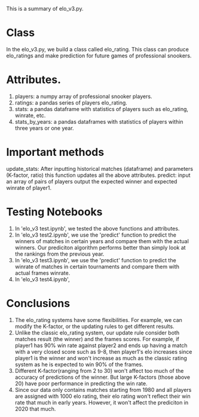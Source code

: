 This is a summary of elo_v3.py. 

# Class
In the elo_v3.py, we build a class called elo_rating. 
This class can produce elo_ratings and make prediction for future games of professional snookers.

# Attributes.
1. players: a numpy array of professional snooker players.
2. ratings: a pandas series of players elo_rating.
3. stats: a pandas dataframe with statistics of players such as elo_rating, winrate, etc.
4. stats_by_years: a pandas dataframes with statistics of players within three years or one year.

# Important methods
update_stats: After inputting historical matches (dataframe) and parameters (K-factor, ratio)
              this function updates all the above attributes.
predict: input an array of pairs of players
         output the expected winner and expected winrate of player1. 

# Testing Notebooks
1. In 'elo_v3 test.ipynb', we tested the above functions and attributes.
2. In 'elo_v3 test2.ipynb', we use the 'predict' function to predict the winners of matches in certain years and compare them with the actual winners. Our prediciton algorithm performs better than simply look at the rankings from the previous year.
3. In 'elo_v3 test3.ipynb', we use the 'predict' function to predict the winrate of matches in certain tournaments and compare them with actual frames winrate.
4. In 'elo_v3 test4.ipynb', 

# Conclusions
1. The elo_rating systems have some flexibilities. For example, we can modify the K-factor, or the updating rules to get different results. 
2. Unlike the classic elo_rating system, our update rule consider both matches result (the winner) and the frames scores. For example, if player1 has 90% win rate against player2 and ends up having a match with a very closed score such as 9-8, then player1's elo increases since player1 is the winner and won't increase as much as the classic rating system as he is expected to win 90% of the frames.
3. Different K-factor(ranging from 2 to 30) won't affect too much of the accuracy of predictions of the winner. But large K-factors (those above 20) have poor performance in predicting the win rate. 
4. Since our data only contains matches starting from 1980 and all players are assigned with 1000 elo rating, their elo rating won't reflect their win rate that much in early years. However, it won't affect the prediciton in 2020 that much.
